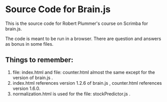 # Source Code for Brain.js

This is the source code for Robert Plummer's course on Scrimba for brain.js. 

The code is meant to be run in a browser.
There are question and answers as bonus in some files.

## Things to remember:
1.  file: index.html and file: counter.html almost the same except for the version of brain.js .
2.  index.html references version 1.2.6 of brain.js ,
     counter.html references version 1.6.0.
3.  normalization.html is used for the file: stockPredictor.js .
